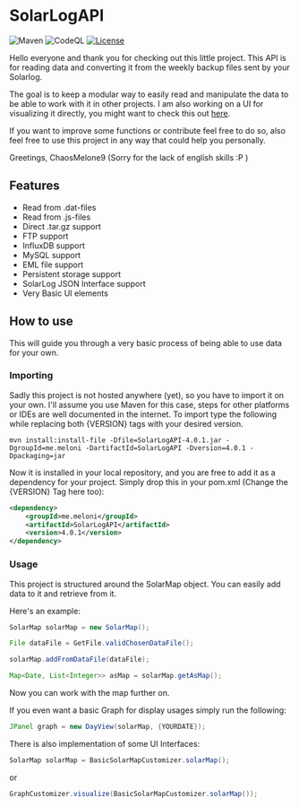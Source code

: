 # SolarLogAPI
![Maven](https://github.com/ChaosMelone9/SolarLogAPI/workflows/Java%20CI%20with%20Maven/badge.svg)
![CodeQL](https://github.com/ChaosMelone9/SolarLogAPI/workflows/CodeQL/badge.svg)
[![License](https://img.shields.io/badge/License-Apache%202.0-blue.svg)](https://github.com/ChaosMelone9/SolarLogAPI/blob/main/LICENSE)

Hello everyone and thank you for checking out this little project. This API is for reading data and converting it from the weekly backup files sent by your Solarlog.

The goal is to keep a modular way to easily read and manipulate the data to be able to work with it in other projects. I am also working on a UI for visualizing it directly, you might want to check this out [here](https://github.com/ChaosMelone9/SolarLogVisualizer).

If you want to improve some functions or contribute feel free to do so, also feel free to use this project in any way that could help you personally.

Greetings, ChaosMelone9
(Sorry for the lack of english skills :P )

## Features

- Read from .dat-files
- Read from .js-files
- Direct .tar.gz support
- FTP support
- InfluxDB support
- MySQL support
- EML file support
- Persistent storage support
- SolarLog JSON Interface support
- Very Basic UI elements

## How to use

This will guide you through a very basic process of being able to use data for your own.

### Importing 

Sadly this project is not hosted anywhere (yet), so you have to import it on your own. I'll assume you use Maven for this case, steps for other platforms or IDEs are well documented in the internet. To import type the following while replacing both {VERSION} tags with your desired version.

```
mvn install:install-file -Dfile=SolarLogAPI-4.0.1.jar -DgroupId=me.meloni -DartifactId=SolarLogAPI -Dversion=4.0.1 -Dpackaging=jar
```

Now it is installed in your local repository, and you are free to add it as a dependency for your project.
Simply drop this in your pom.xml (Change the {VERSION} Tag here too):

```xml
<dependency>
    <groupId>me.meloni</groupId>
    <artifactId>SolarLogAPI</artifactId>
    <version>4.0.1</version>
</dependency>
```

### Usage

This project is structured around the SolarMap object. You can easily add data to it and retrieve from it.

Here's an example:

```java
SolarMap solarMap = new SolarMap();

File dataFile = GetFile.validChosenDataFile();

solarMap.addFromDataFile(dataFile);

Map<Date, List<Integer>> asMap = solarMap.getAsMap();
```

Now you can work with the map further on.

If you even want a basic Graph for display usages simply run the following:

```java
JPanel graph = new DayView(solarMap, {YOURDATE});
```

There is also implementation of some UI Interfaces:
```java
SolarMap solarMap = BasicSolarMapCustomizer.solarMap();
```
or 
```java
GraphCustomizer.visualize(BasicSolarMapCustomizer.solarMap());
```
